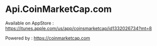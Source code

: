 # Api.CoinMarketCap.com
Available on AppStore : https://itunes.apple.com/us/app/coinsmarketcap/id1332026734?mt=8

Powered by : https://coinmarketcap.com
